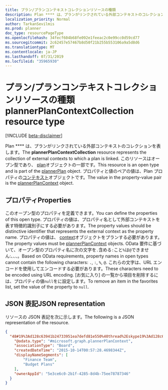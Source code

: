 ```yaml
---
title: プラン/プランコンテキストコレクションリソースの種類
description: Plan **** は、プランがリンクされている外部コンテキストのコレクションを表します。 このリソースはオープン型であり、Plan オブジェクトの一部です。 プロパティと値のペアの値は、Plan プロパティのコンテキストオブジェクトです。
localization_priority: Normal
author: TarkanSevilmis
ms.prod: planner
doc_type: resourcePageType
ms.openlocfilehash: 34fecf604b68fe092e1feeac2c0e99cc0d59cd77
ms.sourcegitcommit: 2c62457e57467b8d50f21b255b553106a9a5d8d6
ms.translationtype: MT
ms.contentlocale: ja-JP
ms.lasthandoff: 07/31/2019
ms.locfileid: "35965930"
---
```

# <a name="plannerplancontextcollection-resource-type"></a><span data-ttu-id="f824c-105">プラン/プランコンテキストコレクションリソースの種類</span><span class="sxs-lookup"><span data-stu-id="f824c-105">plannerPlanContextCollection resource type</span></span>

[!INCLUDE [beta-disclaimer](../../includes/beta-disclaimer.md)]


<span data-ttu-id="f824c-106">Plan \*\*\*\* は、プランがリンクされている外部コンテキストのコレクションを表します。</span><span class="sxs-lookup"><span data-stu-id="f824c-106">The **plannerPlanContextCollection** resource represents the collection of external contexts to which a plan is linked.</span></span> <span data-ttu-id="f824c-107">このリソースはオープン型であり、 [plan](plannerplan.md)オブジェクトの一部です。</span><span class="sxs-lookup"><span data-stu-id="f824c-107">This resource is an open type and is part of the [plannerPlan](plannerplan.md) object.</span></span> <span data-ttu-id="f824c-108">プロパティと値のペアの値は、Plan プロパティの[コンテキスト](plannerplancontext.md)オブジェクトです。</span><span class="sxs-lookup"><span data-stu-id="f824c-108">The value in the property-value pair is the [plannerPlanContext](plannerplancontext.md) object.</span></span>


## <a name="properties"></a><span data-ttu-id="f824c-109">プロパティ</span><span class="sxs-lookup"><span data-stu-id="f824c-109">Properties</span></span>
<span data-ttu-id="f824c-110">このオープン型のプロパティを定義できます。</span><span class="sxs-lookup"><span data-stu-id="f824c-110">You can define the properties of this open type.</span></span> <span data-ttu-id="f824c-111">プロパティの値は、プロパティ名として外部コンテキストを表す特徴的識別子にする必要があります。</span><span class="sxs-lookup"><span data-stu-id="f824c-111">The property values should be distinctive identifier that represents the external context as the property name.</span></span> <span data-ttu-id="f824c-112">プロパティの値は、 [context](plannerplancontext.md)オブジェクトをプランする必要があります。</span><span class="sxs-lookup"><span data-stu-id="f824c-112">The property values must be [plannerPlanContext](plannerplancontext.md) objects.</span></span> <span data-ttu-id="f824c-113">OData 要件に基づいて、オープン型のプロパティ名に次の文字を`.`含める`:`こと`%`は`@`できません:、、、。</span><span class="sxs-lookup"><span data-stu-id="f824c-113">Based on OData requirements, property names in open types cannot contain the following characters: `.`, `:`, `%`, `@`.</span></span> <span data-ttu-id="f824c-114">これらの文字は、URL エンコードを使用してエンコードする必要があります。</span><span class="sxs-lookup"><span data-stu-id="f824c-114">These characters need to be encoded using URL encoding.</span></span> <span data-ttu-id="f824c-115">[お気に入り] の一覧から項目を削除するには、プロパティの値`null`をに設定します。</span><span class="sxs-lookup"><span data-stu-id="f824c-115">To remove an item in the favorites list, set the value of the property to `null`.</span></span>

## <a name="json-representation"></a><span data-ttu-id="f824c-116">JSON 表記</span><span class="sxs-lookup"><span data-stu-id="f824c-116">JSON representation</span></span>

<span data-ttu-id="f824c-117">リソースの JSON 表記を次に示します。</span><span class="sxs-lookup"><span data-stu-id="f824c-117">The following is a JSON representation of the resource.</span></span>

<!-- {
  "blockType": "resource",
  "optionalProperties": [

  ],
  "@odata.type": "microsoft.graph.plannerPlanContextCollection"
}-->

```json
{
  "48#19%3Ad128c63941b24733951ea7defd81e550%40thread%2Eskype19%3Ad128c63941b24733951ea7defd81e550%40thread%2Eskype": {
    "@odata.type": "#microsoft.graph.plannerPlanContext",
    "associationType": "Board",
    "createdDateTime": "2015-10-14T00:57:28.4698344Z",
    "displayNameSegments": [
        "Finance Team",
        "Budget Plans"
    ],
    "ownerAppId": "5e3ce6c0-2b1f-4285-8d4b-75ee78787346"
  }
}
```

<!-- uuid: 8fcb5dbc-d5aa-4681-8e31-b001d5168d79
2015-10-25 14:57:30 UTC -->
<!--
{
  "type": "#page.annotation",
  "description": "plannerPlanContextCollection resource",
  "keywords": "",
  "section": "documentation",
  "tocPath": "",
  "suppressions": []
}
-->
